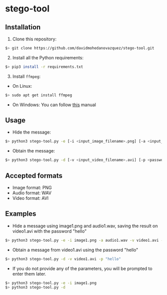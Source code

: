 # stego-tool

## Installation

1. Clone this repository:
```bash
$> git clone https://github.com/davidmohedanovazquez/stego-tool.git
```

2. Install all the Python requirements:
```bash
$> pip3 install -r requirements.txt
```

3. Install `ffmpeg`:

- On Linux:
```bash
$> sudo apt get install ffmpeg
```

- On Windows: You can follow [this](https://www.geeksforgeeks.org/how-to-install-ffmpeg-on-windows/) manual


## Usage

- Hide the message:
```bash
$> python3 stego-tool.py -e [-i <input_image_filename>.png] [-a <input_audio_filename>.wav] [-v <output_video_filename>.avi] [-p <password>] [-m {1,2}]
```

- Obtain the message:
```bash
$> python3 stego-tool.py -d [-v <input_video_filename>.avi] [-p <password>]
```


## Accepted formats

- Image format: PNG
- Audio format: WAV
- Video format: AVI


## Examples

- Hide a message using image1.png and audio1.wav, saving the result on video1.avi with the password "hello"
```bash
$> python3 stego-tool.py -e -i image1.png -a audio1.wav -v video1.avi -p "hello"
```

- Obtain a message from video1.avi using the password "hello"
```bash
$> python3 stego-tool.py -d -v video1.avi -p "hello"
```

- If you do not provide any of the parameters, you will be prompted to enter them later.
```bash
$> python3 stego-tool.py -e -i image1.png
$> python3 stego-tool.py -d
```
